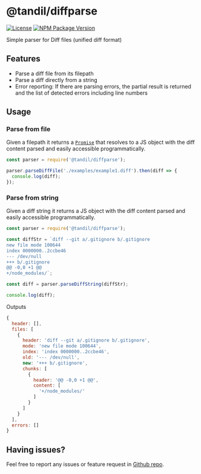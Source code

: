 # @tandil/diffparse
[![License](https://img.shields.io/npm/l/@tandil/diffparse?color=%23007ec6)](https://github.com/danielduarte/diffparse/blob/master/LICENSE)
[![NPM Package Version](https://img.shields.io/npm/v/@tandil/diffparse)](https://www.npmjs.com/package/@tandil/diffparse)

Simple parser for Diff files (unified diff format)

## Features

- Parse a diff file from its filepath
- Parse a diff directly from a string
- Error reporting: If there are parsing errors, the partial result is returned and the list of detected errors including line numbers

## Usage

### Parse from file

Given a filepath it returns a [`Promise`](https://developer.mozilla.org/en-US/docs/Web/JavaScript/Reference/Global_Objects/Promise) that resolves to a JS object with the diff content parsed and easily accessible programmatically.

```js
const parser = require('@tandil/diffparse');

parser.parseDiffFile('./examples/example1.diff').then(diff => {
  console.log(diff);
});
```

### Parse from string

Given a diff string it returns a JS object with the diff content parsed and easily accessible programmatically.

```js
const parser = require('@tandil/diffparse');

const diffStr = `diff --git a/.gitignore b/.gitignore
new file mode 100644
index 0000000..2ccbe46
--- /dev/null
+++ b/.gitignore
@@ -0,0 +1 @@
+/node_modules/`;

const diff = parser.parseDiffString(diffStr);

console.log(diff);
```

Outputs

```js
{
  header: [],
  files: [
    {
      header: 'diff --git a/.gitignore b/.gitignore',
      mode: 'new file mode 100644',
      index: 'index 0000000..2ccbe46',
      old: '--- /dev/null',
      new: '+++ b/.gitignore',
      chunks: [
        {
          header: '@@ -0,0 +1 @@',
          content: [
            '+/node_modules/'
          ]
        }
      ]
    }
  ],
  errors: []
}
```

## Having issues?

Feel free to report any issues or feature request in [Github repo](https://github.com/danielduarte/diffparse/issues/new).
